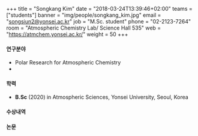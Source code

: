 +++
title = "Songkang Kim"
date = "2018-03-24T13:39:46+02:00"
teams = ["students"]
banner = "img/people/songkang_kim.jpg"
email = "songsiun2@yonsei.ac.kr"
job = "M.Sc. student"
phone = "02-2123-7264"
room = "Atmospheric Chemistry Lab/ Science Hall 535"
web = "https://atmchem.yonsei.ac.kr/"
weight = 50
+++

#### 연구분야
+ Polar Research for Atmospheric Chemistry
+

#### 학력
 + **B.Sc** (2020) in Atmospheric Sciences, Yonsei University, Seoul, Korea

#### 수상내역

#### 논문
